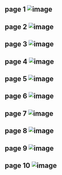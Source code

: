 page 1
![image](https://user-images.githubusercontent.com/130117169/236114825-269bdaa9-8208-4c8b-bd7f-1ede7342c363.png)
---
page 2
![image](https://user-images.githubusercontent.com/130117169/236114846-f7ff5675-56b1-46a0-9858-74d07a432fe6.png)
---
page 3
![image](https://github.com/SU-sumico/edsj/assets/130117169/dcea533b-b2e9-406c-9fd4-8a68fef85c14)
---
page 4
![image](https://user-images.githubusercontent.com/130117169/236114946-48919dca-e78c-4031-a93f-a54d7c8b76f0.png)
---
page 5
![image](https://github.com/SU-sumico/edsj/assets/130117169/f1f10fcd-5c87-404d-a2fd-efd96c0dc62f)
---
page 6
![image](https://user-images.githubusercontent.com/130117169/236115007-da1a6c62-ba1a-468a-a3df-a03eac1c5dbc.png)
---
page 7
![image](https://user-images.githubusercontent.com/130117169/236115019-b3c66ea8-79a2-407d-8ed4-8107733e8ce3.png)
---
page 8
![image](https://user-images.githubusercontent.com/130117169/236115062-3ca370dd-9bad-4bfb-84aa-516cfbbc1e0f.png)
---
page 9
![image](https://user-images.githubusercontent.com/130117169/236115092-2e84315d-24c1-4fc7-adcb-31472a755b06.png)
---
page 10
![image](https://user-images.githubusercontent.com/130117169/236115119-9883d7be-423b-44bd-a156-40a33e48a237.png)
---

